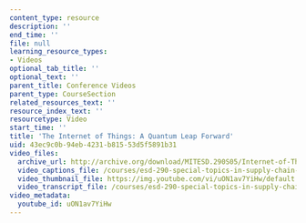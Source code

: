 ```yaml
---
content_type: resource
description: ''
end_time: ''
file: null
learning_resource_types:
- Videos
optional_tab_title: ''
optional_text: ''
parent_title: Conference Videos
parent_type: CourseSection
related_resources_text: ''
resource_index_text: ''
resourcetype: Video
start_time: ''
title: 'The Internet of Things: A Quantum Leap Forward'
uid: 43ec9c0b-94eb-4231-b815-53d5f5891b31
video_files:
  archive_url: http://archive.org/download/MITESD.290S05/Internet-of-Things-QuantumLeap_Forward-220k.mp4
  video_captions_file: /courses/esd-290-special-topics-in-supply-chain-management-spring-2005/c0ecb2c2dbc456bca87d7233f06095ef_uON1av7YiHw.vtt
  video_thumbnail_file: https://img.youtube.com/vi/uON1av7YiHw/default.jpg
  video_transcript_file: /courses/esd-290-special-topics-in-supply-chain-management-spring-2005/d51984c10a2337c5f4c9f9bb2cfa354f_uON1av7YiHw.pdf
video_metadata:
  youtube_id: uON1av7YiHw
---
```

